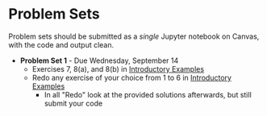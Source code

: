 # Problem Sets

Problem sets should be submitted as a *single* Jupyter notebook on Canvas, with the code and output clean.
- **Problem Set 1** - Due Wednesday, September 14
  - Exercises 7, 8(a), and 8(b) in [Introductory Examples](https://julia.quantecon.org/getting_started_julia/julia_by_example.html)
  - Redo any exercise of your choice from 1 to 6 in [Introductory Examples](https://julia.quantecon.org/getting_started_julia/julia_by_example.html)
    - In all "Redo" look at the provided solutions afterwards, but still submit your code
  <!-- - Exercise 7 in [Julia Essentials](https://julia.quantecon.org/getting_started_julia/julia_essentials.html) -->

<!-- - **Problem Set 2** - Due Wednesday, January 26 -->
<!--   - Exercises 2 and  3 <\!-- , and 4 -\-> in [Fundamental Types](https://julia.quantecon.org/getting_started_julia/fundamental_types.html) -->
<!--   - Exercises 1, 2, 3 and 4 in [Introduction to Types](https://julia.quantecon.org/getting_started_julia/introduction_to_types.html) -->
<!-- - **Problem Set 3** - Due Wednesday, February 2 -->
<!--   - Exercises 5 in [Introduction to Types](https://julia.quantecon.org/getting_started_julia/introduction_to_types.html) -->
<!--   - Exercise 1 in [Generic Programming](https://julia.quantecon.org/more_julia/generic_programming.html) -->
<!-- - **Problem Set 4:** Due Thursday, February 10 -->
<!--   - Exercise 1 in [Numerical Linear Algebra](https://github.com/ubcecon/ECON622/blob/master/notebooks/numerical_linear_algebra.ipynb) -->
<!--   - Exercises 1a, 1b, 1c  in [Git and Github](https://julia.quantecon.org/software_engineering/version_control.html) OR Exercise 2a OR Exercise 2b -->
<!--     - For the git/github in your ipynb notebook add links to the various PRs or screenshots with some evidence that you executed the steps.  No need to do much about the formatting -->
<!--     - The easiest is certainly if you do all of this with public github repos, and then you can just provide links to the "evidence" -->
<!-- - **Problem Set 5:** Due Friday, February 18 -->
<!--   - Exercise 1 in [Testing and Packages](https://julia.quantecon.org/software_engineering/testing.html) Or -->
<!--   - Or contribute tests to another package (this could be your own package or some other public package) -->
<!-- - **Problem Set 6:** Due Thursday, March 10 -->
<!--   - Improve the performance of a piece of code. Preferrably, this would be code useful for your research, but it can be any code from a package, previous assignment, lecture, etc. Attempt to improve the code's performance. Include benchmarks of the initial version and your modified version. Briefly describe the things you tried. -->

<!-- - **Problem Set 6:** Due Thursday, October 29th -->
<!--   - Complete one of the exercises from [optimization algorithms](https://schrimpf.github.io/AnimatedOptimization.jl/exercises/) Turn in a link to a public git repo containing your work (preferred) or a jupyter notebook. -->
<!-- - **Problem Set 7:** Due Thursday, November 5th : either   -->
<!--   a) Work on one of the issues in [GMMInference.jl](https://github.com/schrimpf/GMMInference.jl/issues).  -->
<!--     - If you have a GMM model you're interested in, Issue #7 would be a good choice -->
<!--     - If you are interested in econometric theory, issues #5 and the second bullet of #8 are good and will require some research -->
<!--     - If you like thinking about code organization and package design, #2, #6, or #10 are relevant -->
<!--     - As with the previous assignment, you need not complete the task; make whatever progress you can in 6 hours or so. If you want your work to be added to the repository, either make a pull request or say so on whatever you turn in.  -->

<!--   or  -->
<!--   b) Contribute to another Julia package. This can be something modest like clarifying documentation, improving tests, or even creating an issue reporting a bug or thoughtfully requesting a feature. Check with me if you're unsure whether your plan is appropriate. -->
<!-- - **Problem Set 8:** Due Thursday, November 19th -->
<!--   - Improve the performance of a piece of code. Take some code from a package, previous assignment, or lecture and attempt to improve its performance. Include benchmarks of the initial version and your modified version. Briefly describe the things you tried.  -->
<!-- - **Problem Set 7:** -->
